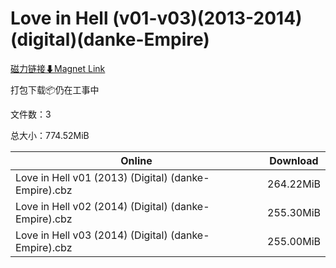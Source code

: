 # Love in Hell (v01-v03)(2013-2014)(digital)(danke-Empire)

[磁力链接⬇Magnet Link](magnet:?xt=urn:btih:cea596943de3e5763075023b6406e97662b77780&dn=Love%20in%20Hell%20%28v01-v03%29%282013-2014%29%28digital%29%28danke-Empire%29)

打包下载📦仍在工事中

文件数：3

总大小：774.52MiB

Online | Download
--- | ---
Love in Hell v01 (2013) (Digital) (danke-Empire).cbz | 264.22MiB
Love in Hell v02 (2014) (Digital) (danke-Empire).cbz | 255.30MiB
Love in Hell v03 (2014) (Digital) (danke-Empire).cbz | 255.00MiB